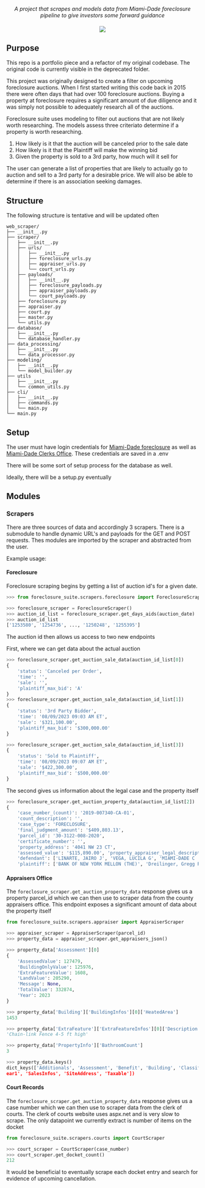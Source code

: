 <p align="center">
    <i align="center">A project that scrapes and models data from Miami-Dade foreclosure pipeline to give investors some forward guidance</i>
</p>
<h4 align="center">
    <img src="https://www.miamidade.realforeclose.com/CORE/System/Themes/Theme_1/Images/Header/header_left_VN_15.png">
</h4>

## Purpose
This repo is a portfolio piece and a refactor of my original codebase. The original code is currently visible in the deprecated folder. 

This project was originally designed to create a filter on upcoming foreclosure auctions. When I first started writing this code back in 2015 there were often days that had over 100 foreclosure auctions. Buying a property at foreclosure requires a significant amount of due diligence and it was simply not possible to adequately research all of the auctions. 

Foreclosure suite uses modeling to filter out auctions that are not likely worth researching. The models assess three criteriato determine if a property is worth researching.

<ol>
    <li>How likely is it that the auction will be canceled prior to the sale date</li>
    <li>How likely is it that the Plaintiff will make the winning bid</li>
    <li>Given the property is sold to a 3rd party, how much will it sell for</li>
</ol>

The user can generate a list of properties that are likely to actually go to auction and sell to a 3rd party for a desirable price. We will also be able to determine if there is an association seeking damages.

## Structure
The following structure is tentative and will be updated often

```
web_scraper/
├── __init__.py
├── scraper/
│   ├── __init__.py
│   ├── urls/
│   │   ├── __init__.py
│   │   ├── foreclosure_urls.py
│   │   ├── appraiser_urls.py
│   │   └── court_urls.py
│   ├── payloads/
│   │   ├── __init__.py
│   │   ├── foreclosure_payloads.py
│   │   ├── appraiser_payloads.py
│   │   └── court_payloads.py
│   ├── foreclosure.py
│   ├── appraiser.py
│   ├── court.py   
│   ├── master.py 
│   └── utils.py 
├── database/
│   ├── __init__.py
│   └── database_handler.py
├── data_processing/
│   ├── __init__.py
│   └── data_processor.py
├── modeling/
│   ├── __init__.py
│   └── model_builder.py
├── utils
│   ├── __init__.py
│   └── common_utils.py
├── cli/
│   ├── __init__.py
│   ├── commands.py
│   └── main.py
└── main.py
```

## Setup
The user must have login credentials for <a href="http://realforeclose.miamidade.gov">Miami-Dade foreclosure</a> as well as <a href="https://www2.miamidadeclerk.gov/PremierServices/login.aspx">Miami-Dade Clerks Office</a>. These credentials are saved in a .env

There will be some sort of setup process for the database as well.

Ideally, there will be a setup.py eventually

## Modules
### Scrapers
There are three sources of data and accordingly 3 scrapers. There is a submodule to handle dynamic URL's and payloads for the GET and POST requests. Thes modules are imported by the scraper and abstracted from the user.

Example usage:
#### Foreclosure
Foreclosure scraping begins by getting a list of auction id's for a given date.

```python
>>> from foreclosure_suite.scrapers.foreclosure import ForeclosureScraper

>>> foreclosure_scraper = ForeclosureScraper()
>>> auction_id_list = foreclosure_scraper.get_days_aids(auction_date)
>>> auction_id_list
['1253580', '1254736', ..., '1250248', '1255395']
```
The auction id then allows us access to two new endpoints

First, where we can get data about the actual auction
```python
>>> foreclosure_scraper.get_auction_sale_data(auction_id_list[0])
{
    'status': 'Canceled per Order', 
    'time': '', 
    'sale': '', 
    'plaintiff_max_bid': 'A'
}
>>> foreclosure_scraper.get_auction_sale_data(auction_id_list[1])
{
    'status': '3rd Party Bidder', 
    'time': '08/09/2023 09:03 AM ET', 
    'sale': '$321,100.00', 
    'plaintiff_max_bid': '$300,000.00'
}

>>> foreclosure_scraper.get_auction_sale_data(auction_id_list[3])
{
    'status': 'Sold to Plaintiff', 
    'time': '08/09/2023 09:07 AM ET', 
    'sale': '$422,300.00', 
    'plaintiff_max_bid': '$500,000.00'
}
```
The second gives us information about the legal case and the property itself
```python
>>> foreclosure_scraper.get_auction_property_data(auction_id_list[2])
{
    'case_number_(count)': '2019-007340-CA-01', 
    'count_description': '', 
    'case_type': 'FORECLOSURE', 
    'final_judgment_amount': '$409,803.13', 
    'parcel_id': '30-3122-008-2020', 
    'certificate_number': '', 
    'property_address': '4041 NW 23 CT', 
    'assessed_value': '$115,890.00', 'property_appraiser_legal_description': ' 22 53 41\nGARDEN CITY PB 5-73\nW1/2 OF LOTS 29 & 30 BLK 9\nLOT SIZE 100.860 X 69\nOR 18802-0649 0999 1\nCOC 24567-1736 05 2006 1', 
    'defendant': ['LINARTE, JAIRO J', 'VEGA, LUCILA G', 'MIAMI-DADE C   UCILA', 'Sherman, David Alan'], 
    'plaintiff': ['BANK OF NEW YORK MELLON (THE)', 'Dreilinger, Gregg R']}

```
#### Appraisers Office
The ```foreclosure_scraper.get_auction_property_data``` response gives us a property parcel_id which we can then use to scraper data from the county appraisers office. This endpoint exposes a significant amount of data about the property itself

```python
from foreclosure_suite.scrapers.appraiser import AppraiserScraper

>>> appraiser_scraper = AppraiserScraper(parcel_id)
>>> property_data = appraiser_scraper.get_appraisers_json()

>>> property_data['Assessment'][0]
{
    'AssessedValue': 127479, 
    'BuildingOnlyValue': 125976, 
    'ExtraFeatureValue': 1608, 
    'LandValue': 205290, 
    'Message': None, 
    'TotalValue': 332874, 
    'Year': 2023
}

>>> property_data['Building']['BuildingInfos'][0]['HeatedArea']
1453

>>> property_data['ExtraFeature']['ExtraFeatureInfos'][0]['Description']
'Chain-link Fence 4-5 ft high'

>>> property_data['PropertyInfo']['BathroomCount']
3

>>> property_data.keys()
dict_keys(['Additionals', 'Assessment', 'Benefit', 'Building', 'ClassifiedAgInfo', 'Completed', 'District', 'ExtraFeature', 'GeoParcel', 'Land', 'LegalDescription', 'MailingAddress', 'Message', 'OwnerInfos', 'PropertyInfo', 'RollY
ear1', 'SalesInfos', 'SiteAddress', 'Taxable'])

```
#### Court Records
The ```foreclosure_scraper.get_auction_property_data``` response gives us a case number which we can then use to scraper data from the clerk of courts. The clerk of courts website uses aspx.net and is very slow to scrape. The only datapoint we currently extract is number of items on the docket
```python
from foreclosure_suite.scrapers.courts import CourtScraper

>>> court_scraper = CourtScraper(case_number)
>>> court_scraper.get_docket_count()
212
```
It would be beneficial to eventually scrape each docket entry and search for evidence of upcoming cancellation.



